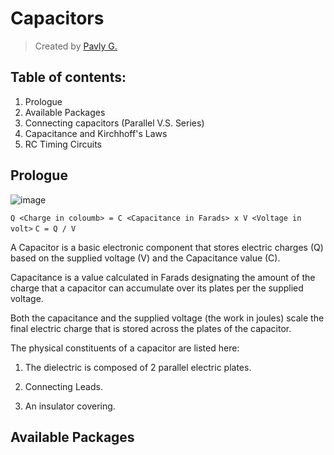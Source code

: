 # Capacitors
> Created by [Pavly G.](https://github.com/Scrappers-glitch)

## Table of contents: 
1) Prologue
2) Available Packages
3) Connecting capacitors (Parallel V.S. Series)
4) Capacitance and Kirchhoff's Laws
5) RC Timing Circuits

## Prologue 

![image](https://github.com/Software-Hardware-Codesign/AVR-Sandbox/assets/60224159/69ddb996-8d4d-45ef-bcca-157746049f60)

`Q <Charge in coloumb> = C <Capacitance in Farads> x V <Voltage in volt>`
`C = Q / V`

A Capacitor is a basic electronic component that stores electric charges (Q) based on the supplied voltage (V) and the Capacitance value (C).

Capacitance is a value calculated in Farads designating the amount of the charge that a capacitor can accumulate over its plates per the supplied voltage.

Both the capacitance and the supplied voltage (the work in joules) scale the final electric charge that is stored across the plates of the capacitor.

The physical constituents of a capacitor are listed here: 

1) The dielectric is composed of 2 parallel electric plates.

2) Connecting Leads.

3) An insulator covering.

## Available Packages



